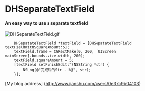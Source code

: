 # DHSeparateTextField
#### An easy way to use a separate textfield

![DHSeparateTextField.gif](http://upload-images.jianshu.io/upload_images/1085768-ca60b5d14b8043c2.gif?imageMogr2/auto-orient/strip)

```objc
    DHSepatateTextField *textField = [DHSepatateTextField textFieldWithSquareAmount:5];
    textField.frame = CGRectMake(0, 200, [UIScreen mainScreen].bounds.size.width, 200);
    textField.squareAmount = 5;
    [textField setFinishEdit:^(NSString *str) {
        NSLog(@"完成后的Str - %@", str);
    }];
```
[My blog address] (http://www.jianshu.com/users/0e37c9b04103)
